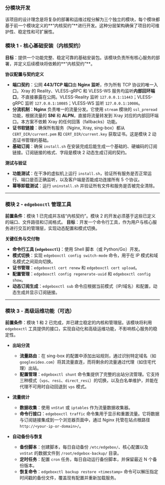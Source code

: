 
### **分模块开发**

该项目的设计理念是将复杂的部署和运维过程分解为三个独立的模块，每个模块都基于前一个模块定义的**“内核契约”**进行开发。这种分层架构确保了项目的可维护性、稳定性和可扩展性。

### 模块 1 - 核心基础安装（内核契约）

**目标**：提供一个功能完整、稳定可靠的基础安装包。该模块负责所有核心服务的部署，并定义后续模块将依赖的**“内核契约”**。

**协议配置与契约定义**
* **端口契约**：公网 **443/TCP 端口**由 **Nginx 监听**，作为所有 TCP 协议的唯一入口。Xray 的 Reality、VLESS-gRPC 和 VLESS-WS 服务均监听**内部回环端口**，不直接暴露在公网。VLESS-Reality 监听 `127.0.0.1:11443`；VLESS-gRPC 监听 `127.0.0.1:10085`；VLESS-WS 监听 `127.0.0.1:10086`。
* **分流机制**：**Nginx** 负责唯一的流量分发。它使用 `stream` 模块的 `ssl_preread` 功能，根据流量的 **SNI** 和 **ALPN**，直接将流量转发到 Xray 对应的内部回环端口。本方案不依赖 Xray 的任何回落（fallbacks）功能。
* **证书软链接**：确保所有服务（Nginx, Xray, sing-box）都从 `CERT_DIR/current.pem` 和 `CERT_DIR/current.key` 获取证书。这是模块 2 动态证书管理的基础。
* **基础订阅**：确保 `install.sh` 在安装完成后能生成一个基础的、硬编码的订阅链接。订阅链接的格式、字段是模块 2 动态生成订阅的契约。

**测试与验证**
* **功能测试**：在干净的虚拟机上运行 `install.sh`，验证所有服务是否正常运行、端口是否正确监听，以及客户端是否能成功连接所有 5 个协议。
* **幂等卸载测试**：运行 `uninstall.sh` 并验证所有文件和服务是否被完全清除。

---

### 模块 2 - `edgeboxctl` 管理工具

**前置条件**：模块 1 已完成并冻结“内核契约”。模块 2 的开发必须基于这些已定义的端口、文件路径和订阅格式。
**目标**：开发一个命令行工具，作为用户与核心服务进行交互的管理层，实现动态配置和模式切换。

**关键任务与交付物**
* **命令行工具 (`edgeboxctl`)**：使用 Shell 脚本（或 Python/Go）开发。
* **模式切换**：实现 `edgeboxctl config switch-mode` 命令，用于在 IP 模式和域名模式之间双向切换。
* **证书管理**：`edgeboxctl cert renew` 和 `edgeboxctl cert upload`。
* **配置管理**：`edgeboxctl config regenerate-uuid` 和 `edgeboxctl config show`。
* **动态订阅生成**：`edgeboxctl sub` 命令应根据当前模式（IP/域名）和配置，动态生成并显示订阅链接。

---

### 模块 3 - 高级运维功能（可选）

**前置条件**：模块 1 和 2 已完成，并已建立稳定的内核和管理层。该模块将利用 `edgeboxctl` 工具提供的接口，实现自动化和高级运维功能，不影响核心服务的稳定性。

* **出站分流**
    * **流量路由**：在 sing-box 的配置中添加出站规则，通过识别特定域名（如 `googlevideo.com`）将其流量直连，而将剩余的流量通过代理（如住宅代理）出站。
    * **配置管理**：`edgeboxctl shunt` 命令集提供了完整的出站分流管理。它支持三种模式（`vps`、`resi`、`direct_resi`）的切换，以及白名单维护，并能在代理不可用时自动回退到 `vps` 模式。

* **流量统计**
    * **数据收集**：使用 `vnStat` 或 `iptables` 作为流量数据收集器。
    * **命令行接口**：`edgeboxctl traffic` 命令集用于显示和重置流量。它将数据与订阅链接集成到一个浏览器页面中，通过 Nginx 托管在站点根路径 `http://<your-ip-or-domain>/`。

* **自动备份与恢复**
    * **备份脚本**：创建脚本，每日自动备份 `/etc/edgebox/`、核心配置以及 `vnStat` 的数据文件到 `/root/edgebox-backup/` 目录。
    * **定时任务**：配置 `cron` 任务，每日自动运行备份脚本，并保留最近 N 个备份版本。
    * **恢复命令**：`edgeboxctl backup restore <timestamp>` 命令可以解压指定时间戳的备份文件，覆盖现有配置并重新加载服务。
 

